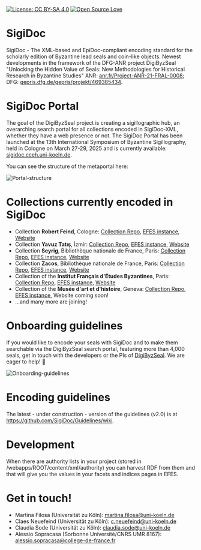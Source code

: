 [![License: CC BY-SA 4.0](https://img.shields.io/badge/License-CC%20BY--SA%204.0-lightgrey.svg)](https://creativecommons.org/licenses/by-sa/4.0/) [![Open Source Love](https://badges.frapsoft.com/os/v1/open-source.svg?v=103)](https://github.com/ellerbrock/open-source-badges/)

# SigiDoc

SigiDoc - The XML-based and EpiDoc-compliant encoding standard for the scholarly edition of Byzantine lead seals and coin-like objects. Newest developments in the framework of the DFG-ANR project DigiByzSeal "Unlocking the Hidden Value of Seals: New Methodologies for Historical Research in Byzantine Studies" ANR: [anr.fr/Project-ANR-21-FRAL-0008](https://anr.fr/Project-ANR-21-FRAL-0008); DFG: [gepris.dfg.de/gepris/projekt/469385434](https://gepris.dfg.de/gepris/projekt/469385434).

# SigiDoc Portal

The goal of the DigiByzSeal project is creating a sigillographic hub, an overarching search portal for all collections encoded in SigiDoc-XML, whether they have a web presence or not. The SigiDoc Portal has been launched at the 13th International Symposium of Byzantine Sigillography, held in Cologne on March 27-29, 2025 and is currently available: [sigidoc.cceh.uni-koeln.de](https://sigidoc.cceh.uni-koeln.de/en/).

You can see the structure of the metaportal here:

![Portal-structure](https://github.com/SigiDoc/.github/assets/29565842/54c112d9-0024-4850-bb04-307d959c3d80)

# Collections currently encoded in SigiDoc

* Collection **Robert Feind**, Cologne: [Collection Repo](https://github.com/byzantinistik-koeln/feind-collection), [EFES instance](https://github.com/byzantinistik-koeln/EFES-SigiDoc-feind), [Website](https://feind.sigidoc.cceh.uni-koeln.de/de/)
* Collection **Yavuz Tatış**, İzmir: [Collection Repo](https://github.com/sceaux-byzantins-paris/tatish-collection), [EFES instance](https://github.com/sceaux-byzantins-paris/EFES-SigiDoc-tatish), [Website](https://tatis.sigidoc.huma-num.fr/fr/)
* Collection **Seyrig**, Bibliothèque nationale de France, Paris: [Collection Repo](https://github.com/sceaux-byzantins-paris/seyrig-collection), [EFES instance](https://github.com/sceaux-byzantins-paris/EFES-SigiDoc-seyrig), [Website](https://seyrig.sigidoc.huma-num.fr/fr/)
* Collection **Zacos**, Bibliothèque nationale de France, Paris: [Collection Repo](https://github.com/sceaux-byzantins-paris/zacos-collection), [EFES instance](https://github.com/sceaux-byzantins-paris/EFES-SigiDoc-zacos), [Website](https://zacos.sigidoc.huma-num.fr/fr/)
* Collection of the **Institut Français d'Études Byzantines**, Paris: [Collection Repo](https://github.com/sceaux-byzantins-paris/ifeb-collection), [EFES instance](https://github.com/sceaux-byzantins-paris/EFES-SigiDoc-ifeb), [Website](https://ifeb.sigidoc.huma-num.fr/fr/)
* Collection of the **Musée d'art et d'histoire**, Geneva: [Collection Repo](https://github.com/mahgeneve/zacos-geneva-collection), [EFES instance](https://github.com/mahgeneve/EFES-SigiDoc-mahgeneve), Website coming soon!
* ...and many more are joining!

# Onboarding guidelines

If you would like to encode your seals with SigiDoc and to make them searchable via the DigiByzSeal search portal, featuring more than 4,000 seals, get in touch with the developers or the PIs of [DigiByzSeal](https://ifa.phil-fak.uni-koeln.de/forschung/byzantinistik-und-neugriechische-philologie-forschung/drittmittel-projekte/digibyzseal). We are eager to help! 🌈

![Onboarding-guidelines](https://github.com/SigiDoc/.github/assets/29565842/7f699561-42e7-4330-8904-e25cf54fc2b5)

# Encoding guidelines

The latest - under construction - version of the guidelines (v2.0) is at https://github.com/SigiDoc/Guidelines/wiki.

# Development

When there are authority lists in your project (stored in /webapps/ROOT/content/xml/authority) you can harvest RDF from them and that will give you the values in your facets and indices pages in EFES.

# Get in touch!

* Martina Filosa (Universität zu Köln): martina.filosa@uni-koeln.de 
* Claes Neuefeind (Universität zu Köln): c.neuefeind@uni-koeln.de 
* Claudia Sode (Universität zu Köln): claudia.sode@uni-koeln.de 
* Alessio Sopracasa (Sorbonne Université/CNRS UMR 8167): alessio.sopracasa@college-de-france.fr 
